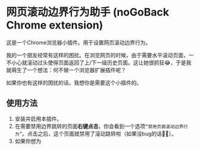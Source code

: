 # 网页滚动边界行为助手 (noGoBack Chrome extension)

这是一个Chrome浏览器小插件。用于设置网页滚动边界行为。

我的一个朋友经常有这样的困扰。在浏览网页的时候，由于需要水平滚动页面，一不小心就滚动过头使得页面返回了上/下一级历史页面。这让她很抓狂😂，于是我就萌生了一个想法：何不做一个浏览器扩展插件呢？

如果你也有这样的困扰的话，我想你是需要这个小插件的。

## 使用方法

1. 安装并启用本插件。
2. 在需要禁用边界跳转的页面**右键点击**，你会看到一个选项`“禁用页面滚动边界行为”`。点击之后，这个页面就禁用了滚动跳转啦（如果没bug的话🤦‍♂️）。
3. 如果你想为